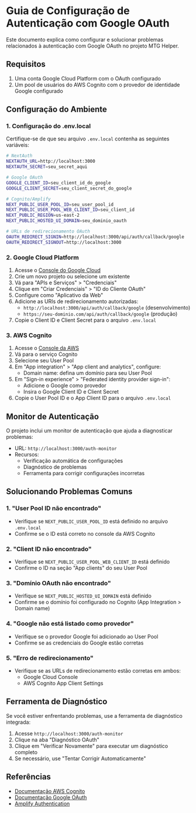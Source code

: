 # Guia de Configuração de Autenticação com Google OAuth

Este documento explica como configurar e solucionar problemas relacionados à autenticação com Google OAuth no projeto MTG Helper.

## Requisitos

1. Uma conta Google Cloud Platform com o OAuth configurado
2. Um pool de usuários do AWS Cognito com o provedor de identidade Google configurado

## Configuração do Ambiente

### 1. Configuração do .env.local

Certifique-se de que seu arquivo `.env.local` contenha as seguintes variáveis:

```bash
# NextAuth
NEXTAUTH_URL=http://localhost:3000
NEXTAUTH_SECRET=seu_secret_aqui

# Google OAuth
GOOGLE_CLIENT_ID=seu_client_id_do_google
GOOGLE_CLIENT_SECRET=seu_client_secret_do_google

# Cognito/Amplify
NEXT_PUBLIC_USER_POOL_ID=seu_user_pool_id
NEXT_PUBLIC_USER_POOL_WEB_CLIENT_ID=seu_client_id
NEXT_PUBLIC_REGION=us-east-2
NEXT_PUBLIC_HOSTED_UI_DOMAIN=seu_dominio_oauth

# URLs de redirecionamento OAuth
OAUTH_REDIRECT_SIGNIN=http://localhost:3000/api/auth/callback/google
OAUTH_REDIRECT_SIGNOUT=http://localhost:3000
```

### 2. Google Cloud Platform

1. Acesse o [Console do Google Cloud](https://console.cloud.google.com/)
2. Crie um novo projeto ou selecione um existente
3. Vá para "APIs e Serviços" > "Credenciais"
4. Clique em "Criar Credenciais" > "ID do Cliente OAuth"
5. Configure como "Aplicativo da Web"
6. Adicione as URIs de redirecionamento autorizadas:
   - `http://localhost:3000/api/auth/callback/google` (desenvolvimento)
   - `https://seu-dominio.com/api/auth/callback/google` (produção)
7. Copie o Client ID e Client Secret para o arquivo `.env.local`

### 3. AWS Cognito

1. Acesse o [Console da AWS](https://aws.amazon.com/console/)
2. Vá para o serviço Cognito
3. Selecione seu User Pool
4. Em "App integration" > "App client and analytics", configure:
   - Domain name: defina um domínio para seu User Pool
5. Em "Sign-in experience" > "Federated identity provider sign-in":
   - Adicione o Google como provedor
   - Insira o Google Client ID e Client Secret
6. Copie o User Pool ID e o App Client ID para o arquivo `.env.local`

## Monitor de Autenticação

O projeto inclui um monitor de autenticação que ajuda a diagnosticar problemas:

- URL: `http://localhost:3000/auth-monitor`
- Recursos:
  - Verificação automática de configurações
  - Diagnóstico de problemas
  - Ferramenta para corrigir configurações incorretas

## Solucionando Problemas Comuns

### 1. "User Pool ID não encontrado"

- Verifique se `NEXT_PUBLIC_USER_POOL_ID` está definido no arquivo `.env.local`
- Confirme se o ID está correto no console da AWS Cognito

### 2. "Client ID não encontrado"

- Verifique se `NEXT_PUBLIC_USER_POOL_WEB_CLIENT_ID` está definido
- Confirme o ID na seção "App clients" do seu User Pool

### 3. "Domínio OAuth não encontrado"

- Verifique se `NEXT_PUBLIC_HOSTED_UI_DOMAIN` está definido
- Confirme se o domínio foi configurado no Cognito (App Integration > Domain name)

### 4. "Google não está listado como provedor"

- Verifique se o provedor Google foi adicionado ao User Pool
- Confirme se as credenciais do Google estão corretas

### 5. "Erro de redirecionamento"

- Verifique se as URLs de redirecionamento estão corretas em ambos:
  - Google Cloud Console
  - AWS Cognito App Client Settings

## Ferramenta de Diagnóstico

Se você estiver enfrentando problemas, use a ferramenta de diagnóstico integrada:

1. Acesse `http://localhost:3000/auth-monitor`
2. Clique na aba "Diagnóstico OAuth"
3. Clique em "Verificar Novamente" para executar um diagnóstico completo
4. Se necessário, use "Tentar Corrigir Automaticamente"

## Referências

- [Documentação AWS Cognito](https://docs.aws.amazon.com/cognito/latest/developerguide/cognito-user-pools-social-idp.html)
- [Documentação Google OAuth](https://developers.google.com/identity/protocols/oauth2)
- [Amplify Authentication](https://docs.amplify.aws/lib/auth/getting-started/q/platform/js/)
